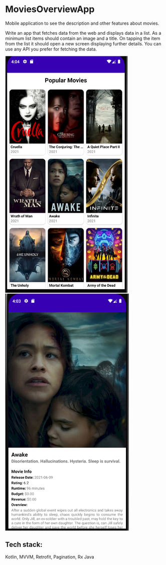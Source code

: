 # MoviesOverviewApp
Mobile application to see the description and other features about movies.

Write an app that fetches data from the web and displays data in a list. As a minimum list
items should contain an image and a title. On tapping the item from the list it should open
a new screen displaying further details. You can use any API you prefer for fetching the
data.

![Movies](Movies.png)
![Movie Details](MovieDetail.png)

##  Tech stack:

Kotlin, MVVM, Retrofit, Pagination, Rx Java